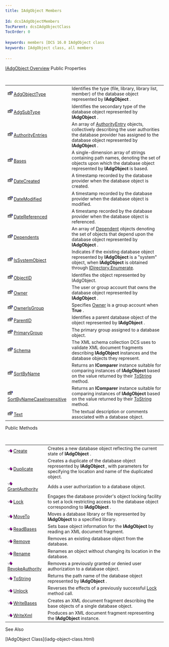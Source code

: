 ```yaml
---
title: IAdgObject Members

Id: dcsIAdgObjectMembers
TocParent: dcsIAdgObjectClass
TocOrder: 0

keywords: members [DCS 16.0 IAdgObject class
keywords: IAdgObject class, all members

---
```


[IAdgObject Overview](iadg-object-class.html) 
Public Properties

<br />


|      |      |
| ---- | ---- |
| <img height="16" alt="public property" src="images/property.bmp" width="16" border="0" /> [AdgObjectType](iadg-object-class-adg-object-type-property.html) | Identifies the type (file, library, library list, member) of the database object represented by **IAdgObject** . |
| <img height="16" alt="public property" src="images/property.bmp" width="16" border="0" /> [AdgSubType](iadg-object-class-adg-subtype-property.html) | Identifies the secondary type of the database object represented by **IAdgObject** . |
| <img height="16" alt="public property" src="images/property.bmp" width="16" border="0" /> [AuthorityEntries](iadg-object-class-authority-entries-property.html) | An array of [AuthorityEntry](authority-entry-class.html) objects, collectively describing the user authorities the database provider has assigned to the database object represented by **IAdgObject** . |
| <img height="16" alt="public property" src="images/property.bmp" width="16" border="0" /> [Bases](iadg-object-class-bases-property.html) | A single-dimension array of strings containing path names, denoting the set of objects upon which the database object represented by **IAdgObject** is based. |
| <img height="16" alt="public property" src="images/property.bmp" width="16" border="0" /> [DateCreated](iadg-object-class-date-created-property.html) | A timestamp recorded by the database provider when the database object is created. |
| <img height="16" alt="public property" src="images/property.bmp" width="16" border="0" /> [DateModified](iadg-object-class-date-modified-property.html) | A timestamp recorded by the database provider when the database object is modified. |
| <img height="16" alt="public property" src="images/property.bmp" width="16" border="0" /> [DateReferenced](iadg-object-class-date-referenced-property.html) | A timestamp recorded by the database provider when the database object is referenced. |
| <img height="16" alt="public property" src="images/property.bmp" width="16" border="0" /> [Dependents](iadg-object-class-dependents-property.html) | An array of [Dependent](dependent-class.html) objects denoting the set of objects that depend upon the database object represented by **IAdgObject** . |
| <img height="16" alt="public property" src="images/property.bmp" width="16" border="0" /> [IsSystemObject](iadg-object-class-isSystem-object-property.html) | Indicates if the existing database object represented by **IAdgObject** is a "system" object, when **IAdgObject** is obtained through [ IDirectory.Enumerate](idirectory-class-enumerate-method.html). |
| <img height="16" alt="public property" src="images/property.bmp" width="16" border="0" /> [ObjectID](iadg-object-class-object-idproperty.html) | Identifies the object represented by IAdgObject. |
| <img height="16" alt="public property" src="images/property.bmp" width="16" border="0" /> [Owner](iadg-object-class-owner-property.html) | The user or group account that owns the database object represented by **IAdgObject** . |
| <img height="16" alt="public property" src="images/property.bmp" width="16" border="0" /> [OwnerIsGroup](iadg-object-class-owner-isgroup-property.html) | Specifies [Owner](iadg-object-class-owner-property.html) is a group account when **True** . |
| <img height="16" alt="public property" src="images/property.bmp" width="16" border="0" /> [ParentID](iadg-object-class-parent-idproperty.html) | Identifies a parent database object of the object represented by **IAdgObject** . |
| <img height="16" alt="public property" src="images/property.bmp" width="16" border="0" /> [PrimaryGroup](iadg-object-class-primary-group-property.html) | The primary group assigned to a database object. |
| <img height="16" alt="public property" src="images/property.bmp" width="16" border="0" /> [Schema](iadg-object-class-schema-property.html) | The XML schema collection DCS uses to validate XML document fragments describing **IAdgObject** instances and the database objects they represent. |
| <img height="16" alt="public property" src="images/property.bmp" width="16" border="0" /> [SortByName](iadg-object-class-sort-byName-property.html) | Returns an **IComparer** instance suitable for comparing instances of **IAdgObject** based on the value returned by their [ ToString](iadg-object-class-toString-method.html) method. |
| <img height="16" alt="public property" src="images/property.bmp" width="16" border="0" /> [SortByNameCaseInsensitive](iadg-object-class-sort-byName-case-insensitive-property.html) | Returns an **IComparer** instance suitable for comparing instances of **IAdgObject** based on the value returned by their [ ToString](iadg-object-class-toString-method.html) method. |
| <img height="16" alt="public property" src="images/property.bmp" width="16" border="0" /> [Text](iadg-object-class-text-property.html) | The textual description or comments associated with a database object. |



Public Methods

<br />


|      |      |
| ---- | ---- |
| <img height="11" alt="public property" src="images/public-method.gif" width="15" border="0" x-maintain-ratio="TRUE" /> [ Create](iadg-object-class-create-method.html) | Creates a new database object reflecting the current state of **IAdgObject** . |
| <img height="11" alt="public property" src="images/public-method.gif" width="15" border="0" x-maintain-ratio="TRUE" /> [Duplicate](iadg-object-class-duplicate-method.html) | Creates a duplicate of the database object represented by **IAdgObject** , with parameters for specifying the location and name of the duplicated object. |
| <img height="11" alt="public property" src="images/public-method.gif" width="15" border="0" x-maintain-ratio="TRUE" /> [GrantAuthority](iadg-object-class-grant-authority-method.html) | Adds a user authorization to a database object. |
| <img height="11" alt="public property" src="images/public-method.gif" width="15" border="0" x-maintain-ratio="TRUE" /> [Lock](iadg-object-class-lock-method.html) | Engages the database provider's object locking facility to set a lock restricting access to the database object corresponding to **IAdgObject** . |
| <img height="11" alt="public property" src="images/public-method.gif" width="15" border="0" x-maintain-ratio="TRUE" /> [MoveTo](iadg-object-class-move-to_method.html) | Moves a database library or file represented by **IAdgObject** to a specified library. |
| <img height="11" alt="public property" src="images/public-method.gif" width="15" border="0" x-maintain-ratio="TRUE" /> [ReadBases](iadg-object-class-read-bases-method.html) | Sets base object information for the **IAdgObject** by reading an XML document fragment. |
| <img height="11" alt="public property" src="images/public-method.gif" width="15" border="0" x-maintain-ratio="TRUE" /> [Remove](iadg-object-class-remove-method.html) | Removes an existing database object from the database. |
| <img height="11" alt="public property" src="images/public-method.gif" width="15" border="0" x-maintain-ratio="TRUE" /> [Rename](iadg-object-class-rename-method.html) | Renames an object without changing its location in the database. |
| <img height="11" alt="public property" src="images/public-method.gif" width="15" border="0" x-maintain-ratio="TRUE" /> [RevokeAuthority](iadg-object-class-revoke-authority-method.html) | Removes a previously granted or denied user authorization to a database object. |
| <img height="11" alt="public property" src="images/public-method.gif" width="15" border="0" x-maintain-ratio="TRUE" /> [ToString](iadg-object-class-toString-method.html) | Returns the path name of the database object represented by **IAdgObject** . |
| <img height="11" alt="public property" src="images/public-method.gif" width="15" border="0" x-maintain-ratio="TRUE" /> [Unlock](iadg-object-class-unlock-method.html) | Reverses the effects of a previously successful [ Lock](iadg-object-class-lock-method.html) method call. |
| <img height="11" alt="public property" src="images/public-method.gif" width="15" border="0" x-maintain-ratio="TRUE" /> [WriteBases](iadg-object-class-write-bases-method.html) | Creates an XML document fragment describing the base objects of a single database object. |
| <img height="11" alt="public property" src="images/public-method.gif" width="15" border="0" x-maintain-ratio="TRUE" /> [WriteXml](iadg-object-class-write-xml-methods.html) | Produces an XML document fragment representing the **IAdgObject** instance. |



See Also

<dl />
      [IAdgObject Class](iadg-object-class.html)

